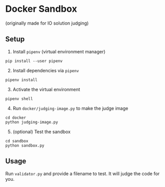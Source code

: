 # Docker Sandbox
(originally made for IO solution judging)

## Setup
1. Install `pipenv` (virtual environment manager)

```
pip install --user pipenv
```

2. Install dependencies via `pipenv`

```
pipenv install
```

3. Activate the virtual environment

```
pipenv shell
```

4. Run `docker/judging-image.py` to make the judge image

```
cd docker
python judging-image.py
```

5. (optional) Test the sandbox

```
cd sandbox
python sandbox.py
```

## Usage
Run `validator.py` and provide a filename to test.
It will judge the code for you.



